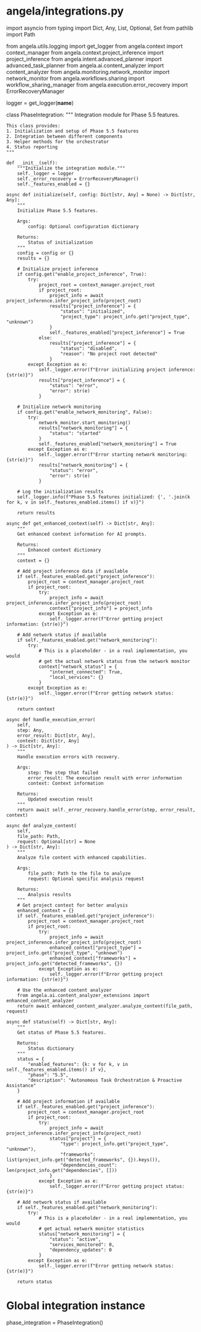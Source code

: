 # angela/integrations.py

import asyncio
from typing import Dict, Any, List, Optional, Set
from pathlib import Path

from angela.utils.logging import get_logger
from angela.context import context_manager
from angela.context.project_inference import project_inference
from angela.intent.advanced_planner import advanced_task_planner
from angela.ai.content_analyzer import content_analyzer
from angela.monitoring.network_monitor import network_monitor
from angela.workflows.sharing import workflow_sharing_manager
from angela.execution.error_recovery import ErrorRecoveryManager

logger = get_logger(__name__)

class PhaseIntegration:
    """
    Integration module for Phase 5.5 features.
    
    This class provides:
    1. Initialization and setup of Phase 5.5 features
    2. Integration between different components
    3. Helper methods for the orchestrator
    4. Status reporting
    """
    
    def __init__(self):
        """Initialize the integration module."""
        self._logger = logger
        self._error_recovery = ErrorRecoveryManager()
        self._features_enabled = {}
    
    async def initialize(self, config: Dict[str, Any] = None) -> Dict[str, Any]:
        """
        Initialize Phase 5.5 features.
        
        Args:
            config: Optional configuration dictionary
            
        Returns:
            Status of initialization
        """
        config = config or {}
        results = {}
        
        # Initialize project inference
        if config.get("enable_project_inference", True):
            try:
                project_root = context_manager.project_root
                if project_root:
                    project_info = await project_inference.infer_project_info(project_root)
                    results["project_inference"] = {
                        "status": "initialized",
                        "project_type": project_info.get("project_type", "unknown")
                    }
                    self._features_enabled["project_inference"] = True
                else:
                    results["project_inference"] = {
                        "status": "disabled",
                        "reason": "No project root detected"
                    }
            except Exception as e:
                self._logger.error(f"Error initializing project inference: {str(e)}")
                results["project_inference"] = {
                    "status": "error",
                    "error": str(e)
                }
        
        # Initialize network monitoring
        if config.get("enable_network_monitoring", False):
            try:
                network_monitor.start_monitoring()
                results["network_monitoring"] = {
                    "status": "started"
                }
                self._features_enabled["network_monitoring"] = True
            except Exception as e:
                self._logger.error(f"Error starting network monitoring: {str(e)}")
                results["network_monitoring"] = {
                    "status": "error",
                    "error": str(e)
                }
        
        # Log the initialization results
        self._logger.info(f"Phase 5.5 features initialized: {', '.join(k for k, v in self._features_enabled.items() if v)}")
        
        return results
    
    async def get_enhanced_context(self) -> Dict[str, Any]:
        """
        Get enhanced context information for AI prompts.
        
        Returns:
            Enhanced context dictionary
        """
        context = {}
        
        # Add project inference data if available
        if self._features_enabled.get("project_inference"):
            project_root = context_manager.project_root
            if project_root:
                try:
                    project_info = await project_inference.infer_project_info(project_root)
                    context["project_info"] = project_info
                except Exception as e:
                    self._logger.error(f"Error getting project information: {str(e)}")
        
        # Add network status if available
        if self._features_enabled.get("network_monitoring"):
            try:
                # This is a placeholder - in a real implementation, you would
                # get the actual network status from the network monitor
                context["network_status"] = {
                    "internet_connected": True,
                    "local_services": {}
                }
            except Exception as e:
                self._logger.error(f"Error getting network status: {str(e)}")
        
        return context
    
    async def handle_execution_error(
        self, 
        step: Any, 
        error_result: Dict[str, Any], 
        context: Dict[str, Any]
    ) -> Dict[str, Any]:
        """
        Handle execution errors with recovery.
        
        Args:
            step: The step that failed
            error_result: The execution result with error information
            context: Context information
            
        Returns:
            Updated execution result
        """
        return await self._error_recovery.handle_error(step, error_result, context)
    
    async def analyze_content(
        self, 
        file_path: Path, 
        request: Optional[str] = None
    ) -> Dict[str, Any]:
        """
        Analyze file content with enhanced capabilities.
        
        Args:
            file_path: Path to the file to analyze
            request: Optional specific analysis request
            
        Returns:
            Analysis results
        """
        # Get project context for better analysis
        enhanced_context = {}
        if self._features_enabled.get("project_inference"):
            project_root = context_manager.project_root
            if project_root:
                try:
                    project_info = await project_inference.infer_project_info(project_root)
                    enhanced_context["project_type"] = project_info.get("project_type", "unknown")
                    enhanced_context["frameworks"] = project_info.get("detected_frameworks", {})
                except Exception as e:
                    self._logger.error(f"Error getting project information: {str(e)}")
        
        # Use the enhanced content analyzer
        from angela.ai.content_analyzer_extensions import enhanced_content_analyzer
        return await enhanced_content_analyzer.analyze_content(file_path, request)
    
    async def status(self) -> Dict[str, Any]:
        """
        Get status of Phase 5.5 features.
        
        Returns:
            Status dictionary
        """
        status = {
            "enabled_features": {k: v for k, v in self._features_enabled.items() if v},
            "phase": "5.5",
            "description": "Autonomous Task Orchestration & Proactive Assistance"
        }
        
        # Add project information if available
        if self._features_enabled.get("project_inference"):
            project_root = context_manager.project_root
            if project_root:
                try:
                    project_info = await project_inference.infer_project_info(project_root)
                    status["project"] = {
                        "type": project_info.get("project_type", "unknown"),
                        "frameworks": list(project_info.get("detected_frameworks", {}).keys()),
                        "dependencies_count": len(project_info.get("dependencies", []))
                    }
                except Exception as e:
                    self._logger.error(f"Error getting project status: {str(e)}")
        
        # Add network status if available
        if self._features_enabled.get("network_monitoring"):
            try:
                # This is a placeholder - in a real implementation, you would
                # get actual network monitor statistics
                status["network_monitoring"] = {
                    "status": "active",
                    "services_monitored": 0,
                    "dependency_updates": 0
                }
            except Exception as e:
                self._logger.error(f"Error getting network status: {str(e)}")
        
        return status

# Global integration instance
phase_integration = PhaseIntegration()
